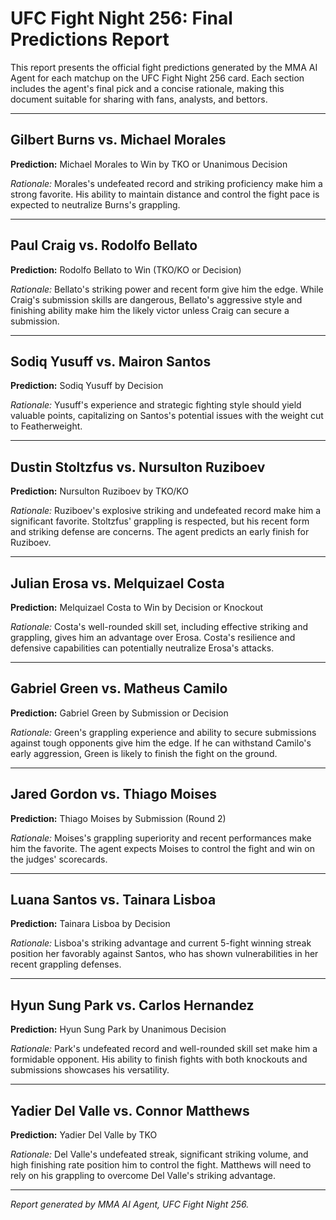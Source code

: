 # UFC Fight Night 256: Final Predictions Report

This report presents the official fight predictions generated by the MMA AI Agent for each matchup on the UFC Fight Night 256 card. Each section includes the agent's final pick and a concise rationale, making this document suitable for sharing with fans, analysts, and bettors.

---

## Gilbert Burns vs. Michael Morales
**Prediction:** Michael Morales to Win by TKO or Unanimous Decision

*Rationale:* Morales's undefeated record and striking proficiency make him a strong favorite. His ability to maintain distance and control the fight pace is expected to neutralize Burns's grappling.

---

## Paul Craig vs. Rodolfo Bellato
**Prediction:** Rodolfo Bellato to Win (TKO/KO or Decision)

*Rationale:* Bellato's striking power and recent form give him the edge. While Craig's submission skills are dangerous, Bellato's aggressive style and finishing ability make him the likely victor unless Craig can secure a submission.

---

## Sodiq Yusuff vs. Mairon Santos
**Prediction:** Sodiq Yusuff by Decision

*Rationale:* Yusuff's experience and strategic fighting style should yield valuable points, capitalizing on Santos's potential issues with the weight cut to Featherweight.

---

## Dustin Stoltzfus vs. Nursulton Ruziboev
**Prediction:** Nursulton Ruziboev by TKO/KO

*Rationale:* Ruziboev's explosive striking and undefeated record make him a significant favorite. Stoltzfus' grappling is respected, but his recent form and striking defense are concerns. The agent predicts an early finish for Ruziboev.

---

## Julian Erosa vs. Melquizael Costa
**Prediction:** Melquizael Costa to Win by Decision or Knockout

*Rationale:* Costa's well-rounded skill set, including effective striking and grappling, gives him an advantage over Erosa. Costa's resilience and defensive capabilities can potentially neutralize Erosa's attacks.

---

## Gabriel Green vs. Matheus Camilo
**Prediction:** Gabriel Green by Submission or Decision

*Rationale:* Green's grappling experience and ability to secure submissions against tough opponents give him the edge. If he can withstand Camilo's early aggression, Green is likely to finish the fight on the ground.

---

## Jared Gordon vs. Thiago Moises
**Prediction:** Thiago Moises by Submission (Round 2)

*Rationale:* Moises's grappling superiority and recent performances make him the favorite. The agent expects Moises to control the fight and win on the judges' scorecards.

---

## Luana Santos vs. Tainara Lisboa
**Prediction:** Tainara Lisboa by Decision

*Rationale:* Lisboa's striking advantage and current 5-fight winning streak position her favorably against Santos, who has shown vulnerabilities in her recent grappling defenses.

---

## Hyun Sung Park vs. Carlos Hernandez
**Prediction:** Hyun Sung Park by Unanimous Decision

*Rationale:* Park's undefeated record and well-rounded skill set make him a formidable opponent. His ability to finish fights with both knockouts and submissions showcases his versatility.

---

## Yadier Del Valle vs. Connor Matthews
**Prediction:** Yadier Del Valle by TKO

*Rationale:* Del Valle's undefeated streak, significant striking volume, and high finishing rate position him to control the fight. Matthews will need to rely on his grappling to overcome Del Valle's striking advantage.

---

*Report generated by MMA AI Agent, UFC Fight Night 256.* 